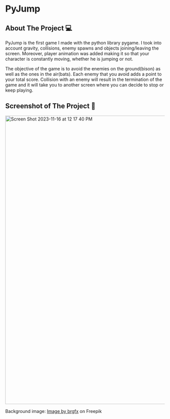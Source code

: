 # PyJump







## About The Project               💻


PyJump is the first game I made with the python library pygame. I took into account gravity, collisions, enemy spawns
and objects joining/leaving the screen. Moreover, player animation was added making it so that your character is constantly moving,
whether he is jumping or not.

The objective of the game is to avoid the enemies on the ground(bison) as well as the ones in the air(bats). Each enemy that you avoid adds a point to your total score.
Collision with an enemy will result in the termination of the game and it will take you to another screen where you can decide to stop or keep playing.










## Screenshot of The Project        📸

<img width="912" alt="Screen Shot 2023-11-16 at 12 17 40 PM" src="https://github.com/davidgazaryan/PyJump/assets/126544535/7046353c-ffef-42ed-9fb6-58c65cfffa8f">





Background image:
<a href="https://www.freepik.com/free-vector/nature-roadside-background-scene_40169781.htm#query=game%20background&position=31&from_view=search&track=ais&uuid=74c91145-3bd5-4ae6-a171-1bb465a43027">Image by brgfx</a> on Freepik
